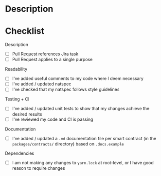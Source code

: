 # Description

<!--
Provide a summary of the changes made, and include some context, such as why the changes are needed. This is helpful to both reviewers, and for future reference.
-->

# Checklist

Description
- [ ] Pull Request references Jira task
- [ ] Pull Request applies to a single purpose

Readability
- [ ] I've added useful comments to my code where I deem necessary
- [ ] I've added / updated natspec
- [ ] I've checked that my natspec follows style guidelines

Testing + CI
- [ ] I've added / updated unit tests to show that my changes achieve the desired results
- [ ] I've reviewed my code and CI is passing

Documentation
- [ ] I've added / updated a `.md` documentation file per smart contract (in the `packages/contracts/` directory) based on `.docs.example`

Dependencies
- [ ] I am not making any changes to `yarn.lock` at root-level, or I have good reason to require changes
